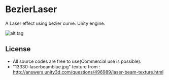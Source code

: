 # BezierLaser
A Laser effect using bezier curve. Unity engine.

![alt tag](https://github.com/sunduk/BezierLaser/blob/master/preview.gif?raw=true)

## License
- All source codes are free to use(Commercial use is possible).
- "13330-laserbeamblue.jpg" texture from : http://answers.unity3d.com/questions/496989/laser-beam-texture.html

